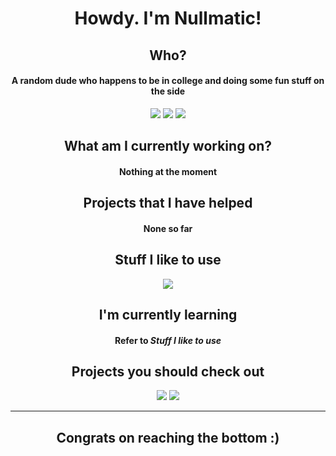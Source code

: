 <h1 align="center">Howdy. I'm Nullmatic!</h1>
<h2 align="center">Who?</h2>
<h4 align="center">A random dude who happens to be in college and doing some fun stuff on the side</h3>

<div align="center">
    <a href="https://mastodon.online/@nullmatic"><img src="https://img.shields.io/badge/my_mastodon-6364FF?style=for-the-badge&logo=mastodon&logoColor=white"></a>
    <a href="https://twitter.com/nullmatic"><img src="https://img.shields.io/badge/my_twitter-1DA1F2?style=for-the-badge&logo=twitter&logoColor=white"></a>
    <a href="https://rvlt.gg/jjQDP73K"><img src="https://img.shields.io/badge/find_me_on_revolt-ee4453?style=for-the-badge&logo=revolt&logoColor=white"></a>
</div>

<h2 align="center">What am I currently working on?</h2>
<div align="center">
    <h4>Nothing at the moment</h4>
</div>

<h2 align="center">Projects that I have helped</h2>
<h4 align="center">None so far</h4>

<h2 align="center">Stuff I like to use</h2>

<div align="center">
    <a href="https://skillicons.dev">
        <img src="https://skillicons.dev/icons?i=c,django,nginx,linux,gitlab,git,godot,idea,mongodb,ts,rust">
    </a>
</div>

<h2 align="center">I'm currently learning</h2>
<h4 align="center">Refer to <i>Stuff I like to use</i></h4>

<h2 align="center">Projects you should check out</h2>

<div align="center">
    <a href="https://github.com/SpacingBat3/WebCord"><img src="https://github-readme-stats.vercel.app/api/pin/?username=SpacingBat3&repo=webcord"></a>
    <a href="https://github.com/revoltchat/revolt"><img src="https://github-readme-stats.vercel.app/api/pin/?username=revoltchat&repo=revolt"></a>
</div>

<hr>

<h2 align="center">Congrats on reaching the bottom :)</h2>
